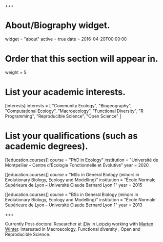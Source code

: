 +++
# About/Biography widget.
widget = "about"
active = true
date = 2016-04-20T00:00:00

# Order that this section will appear in.
weight = 5

# List your academic interests.
[interests]
  interests = [
    "Community Ecology",
    "Biogeography",
    "Computational Ecology",
    "Macroecology",
    "Functional Diversity",
    "R Programming",
    "Reproducible Science",
    "Open Science"
  ]

# List your qualifications (such as academic degrees).
[[education.courses]]
  course = "PhD in Ecology"
  institution = "Université de Montpellier – Centre d'Écologie Fonctionnelle et Évolutive"
  year = 2020

[[education.courses]]
  course = "MSc in General Biology (minors in Evolutionary Biology, Ecology and Modelling)"
  institution = "École Normale Supérieure de Lyon – Université Claude Bernard Lyon 1"
  year = 2015

[[education.courses]]
  course = "BSc in General Biology (minors in Evolutionary Biology, Ecology and Modelling)"
  institution = "École Normale Supérieure de Lyon – Université Claude Bernard Lyon 1"
  year = 2013
 
+++

Currently Post-doctoral Researcher at [iDiv](http://www.idiv.de/sdiv) in Leipzig working with [Marten Winter](https://www.idiv.de/en/groups_and_people/employees/details/64.html). Interested in Macroecology, Functional diversity , Open and Reproducible Science.
